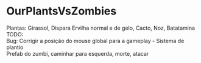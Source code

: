 # OurPlantsVsZombies<br>
Plantas: Girassol, Dispara Ervilha normal e de gelo, Cacto, Noz, Batatamina<br> 
TODO:<br>
Bug: Corrigir a posição do mouse global para a gameplay - Sistema de plantio<br>
Prefab do zumbi, caminhar para esquerda, morte, atacar<br>
